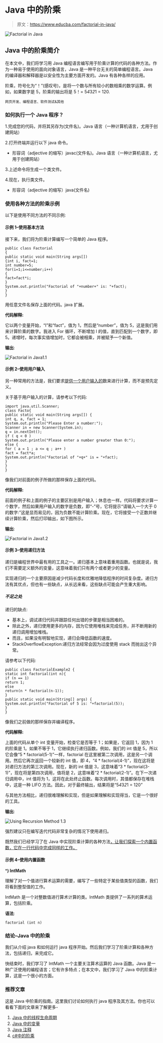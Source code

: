 # Java 中的阶乘

> 原文：<https://www.educba.com/factorial-in-java/>

![Factorial in Java](img/dca6acaa6d5d1b4620a4f25583bb2560.png)



## Java 中的阶乘简介

在本文中，我们将学习用 Java 编程语言编写用于阶乘计算的代码的各种方法。作为一种易于使用的面向对象语言，Java 是一种平台无关的简单编程语言。Java 的编译器和解释器是以安全性为主要方面开发的。Java 有各种各样的应用。

阶乘，符号化为“！”(感叹号)，是将一个数与所有较小的数相乘的数学运算。例如，如果数字是 5，阶乘的输出将是 5！= 5*4*3*2*1 = 120.

<small>网页开发、编程语言、软件测试&其他</small>

### 如何执行一个 Java 程序？

1.完成您的代码，并将其另存为(文件名)。Java 语言（一种计算机语言，尤用于创建网站）

2.打开终端并运行以下 java 命令。

*   形容词（adjective 的缩写）javac(文件名)。Java 语言（一种计算机语言，尤用于创建网站）

3.上述命令将生成一个类文件。

4.现在，执行类文件。

*   形容词（adjective 的缩写）java(文件名)

### 使用各种方法的阶乘示例

以下是使用不同方法的不同示例:

#### 示例 1–使用基本方法

接下来，我们将为阶乘计算编写一个简单的 Java 程序。

```
public class Factorial
{
public static void main(String args[])
{int i, fact=1;
int number=5;
for(i=1;i<=number;i++)
{
fact=fact*i;
}
System.out.println("Factorial of "+number+" is: "+fact);
}
}
```

用任意文件名保存上面的代码。java 扩展。

**代码解释:**

它以两个变量开始，“I”和“fact”，值为 1，然后是“number”，值为 5，这是我们用来计算阶乘的数字。我进入 For 循环，不断增加 I 的值，直到匹配到一个数字，即 5。递增时，每次事实值增加时，它都会被相乘，并被赋予一个新值。

**输出**:

![Factorial in Java1.1](img/50ad6122dbb44ca5f12856bdfadf25d9.png)



#### 示例 2–使用用户输入

另一种常用的方法是，我们要求[提供一个用户输入的](https://www.educba.com/java-user-input/)数来进行计算，而不是预先定义。

关于基于用户输入的计算，请参考以下代码:

```
import java.util.Scanner;
class Facto{
public static void main(String args[]) {
int q, a, fact = 1;
System.out.println("Please Enter a number:");
Scanner in = new Scanner(System.in);
q = in.nextInt();
if ( q < 0 )
System.out.println("Please enter a number greater than 0:");
else {
for ( a = 1 ; a <= q ; a++ )
fact = fact*a;
System.out.println("Factorial of "+q+" is = "+fact);
}
}
}
```

像我们对前面的例子所做的那样保存上面的代码。

**代码解释:**

前面的例子和上面的例子的主要区别是用户输入；休息也一样。代码将要求计算一个数字，然后如果用户输入的数字是负数，即“-”号，它将提示“请输入一个大于 0 的数字:”这是显而易见的，因为负数不能计算阶乘。现在，它将接受一个正数并继续计算阶乘，然后打印输出，如下图所示。

**输出**:

![Factorial in Java1.2](img/d2a1efb9aff47ae08c680f78ad5698c4.png)



#### 示例 3–使用递归方法

递归是编程世界中最有用的工具之一。递归基本上意味着重用函数。也就是说，我们不需要定义额外的变量，这意味着我们只有两个或者更少的变量。

实现递归的一个主要原因是减少代码长度和优雅地降低程序的时间复杂度。递归方法有其优点，但也有一些缺点，从长远来看，这些缺点可能会产生重大影响。

##### 不足之处

递归的缺点:

*   基本上，调试递归代码并跟踪任何出错的步骤是相当困难的。
*   除此之外，递归使用更多的内存，因为它使用堆栈来完成任务，并不断用新的递归调用增加堆栈。
*   而且，如果没有明智地实现，递归会降低函数的速度。
*   StackOverflowException:递归方法经常会因为过度使用 stack 而抛出这个异常。

请参考以下代码:

```
public class FactorialExample2 {
static int factorial(int n){
if (n == 1)
return 1;
else
return(n * factorial(n-1));
}
public static void main(String[] args) {
System.out.println("Factorial of 5 is: "+factorial(5));
}
}
```

像我们之前做的那样保存并编译程序。

**代码解释:**

上面的代码从单个 int 变量开始，检查它是否等于 1；如果是，它返回 1，因为 1 的阶乘是 1。如果不等于 1，它继续执行递归函数。例如，我们的 int 值是 5，所以它会像“5 * factorial(5-1)”一样，factorial 在这里被第二次调用，这是另一个调用。然后它再次返回一个较新的 int 值，即 4，“4 * factorial(4-1)”，现在这将是对递归方法的第三次调用。现在，新的 int 值是 3，这意味着“3 * factorial(3-1)”，现在将是第四次调用，值将是 2，这意味着“2 * factorial(2-1)”。在下一次递归调用中，int 值将为 1，这将在此处终止函数。每次调用时，其值都保存在堆栈中，这是一种 LIFO 方法。因此，对于最终输出，结果将是“5*4*3*2*1 = 120”

与其他方法相比，递归很难理解和实现，但是如果理解和实现得当，它是一个很好的工具。

**输出**:

![Using Recursion Method 1.3](img/151ac87ead15950288b5edd7f3f57ab6.png)



强烈建议只在编写迭代代码非常复杂的情况下使用递归。

既然我们已经学习了在 Java 中实现阶乘计算的各种方法[，让我们探索一个内置函数，它在一行代码中完成同样的工作。](https://www.educba.com/factorial-program-in-javascript/)

#### 示例 4–使用内置函数

***) IntMath**

理解了对一个值进行算术运算的需要，编写了一些特定于某些值类型的函数，我们将看到整型值的工作。

IntMath 是一个对整数值进行算术计算的类。IntMath 类提供了一系列的算术运算，包括阶乘。

**语法**:

```
factorial (int n)
```

### 结论–Java 中的阶乘

我们从介绍 java 和如何运行 java 程序开始。然后我们学习了阶乘计算和各种方法，包括递归，来完成它。

快结束时，我们学习了 IntMath 一个主要关注算术运算的 Java 函数。Java 是一种广泛使用的编程语言；它有许多特点；在本文中，我们学习了 Java 中的阶乘计算，这是一个很小的方面。

### 推荐文章

这是 Java 中阶乘的指南。这里我们讨论如何执行 java 程序及其方法。你也可以看看下面的文章来了解更多-

1.  [Java 中的线程生命周期](https://www.educba.com/thread-life-cycle-in-java/)
2.  [Java 中的变量](https://www.educba.com/variables-in-java/)
3.  [Java 注释](https://www.educba.com/java-annotations/)
4.  [c#中的阶乘](https://www.educba.com/factorial-in-c-sharp/)






